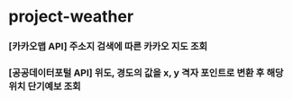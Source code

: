 # project-weather

### [카카오맵 API] 주소지 검색에 따른 카카오 지도 조회 
### [공공데이터포털 API] 위도, 경도의 값을 x, y 격자 포인트로 변환 후 해당 위치 단기예보 조회 
